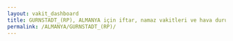 ```yaml
---
layout: vakit_dashboard
title: GURNSTADT_(RP), ALMANYA için iftar, namaz vakitleri ve hava durumu - ilçe/eyalet seç
permalink: /ALMANYA/GURNSTADT_(RP)/
---
```


<script type="text/javascript">
  var GLOBAL_COUNTRY = 'ALMANYA';
  var GLOBAL_CITY = 'GURNSTADT_(RP)';
  var GLOBAL_STATE = '';
  var lat = 72;
  var lon = 21;
</script>
